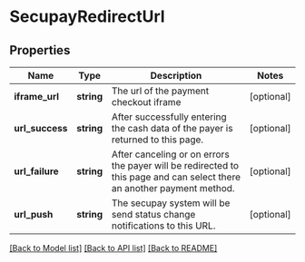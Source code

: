 # SecupayRedirectUrl

## Properties
Name | Type | Description | Notes
------------ | ------------- | ------------- | -------------
**iframe_url** | **string** | The url of the payment checkout iframe | [optional] 
**url_success** | **string** | After successfully entering the cash data of the payer is returned to this page. | [optional] 
**url_failure** | **string** | After canceling or on errors the payer will be redirected to this page and can select there an another payment method. | [optional] 
**url_push** | **string** | The secupay system will be send status change notifications to this URL. | [optional] 

[[Back to Model list]](../README.md#documentation-for-models) [[Back to API list]](../README.md#documentation-for-api-endpoints) [[Back to README]](../README.md)


